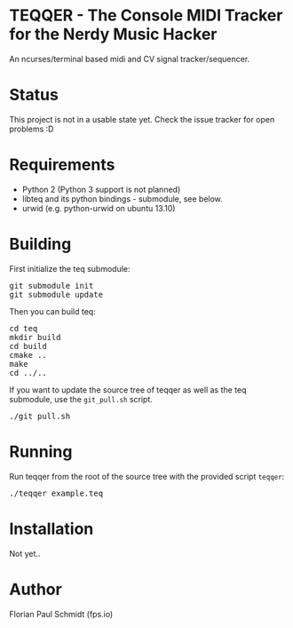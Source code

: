 # TEQQER - The Console MIDI Tracker for the Nerdy Music Hacker

An ncurses/terminal based midi and CV signal tracker/sequencer.

# Status

This project is not in a usable state yet. Check the issue tracker for open problems :D

# Requirements

* Python 2 (Python 3 support is not planned)
* libteq and its python bindings - submodule, see below.
* urwid (e.g. python-urwid on ubuntu 13.10)

# Building

First initialize the teq submodule:

<pre>
git submodule init
git submodule update
</pre>

Then you can build teq:

<pre>
cd teq
mkdir build
cd build
cmake ..
make
cd ../..
</pre>

If you want to update the source tree of teqqer as well as the teq submodule, use the <code>git_pull.sh</code> script.

<pre>
./git_pull.sh
</pre>

# Running

Run teqqer from the root of the source tree with the provided script <code>teqqer</code>:

<pre>
./teqqer example.teq
</pre>

# Installation

Not yet..

# Author

Florian Paul Schmidt (fps.io)

